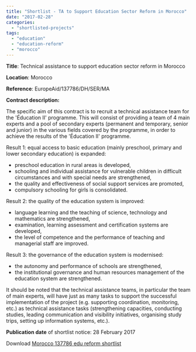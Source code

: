 ```yaml
---
title: "Shortlist - TA to Support Education Sector Reform in Morocco"
date: "2017-02-28"
categories: 
  - "shortlisted-projects"
tags: 
  - "education"
  - "education-reform"
  - "morocco"
---
```


**Title**: Technical assistance to support education sector reform in Morocco

**Location**: Morocco

**Reference**: EuropeAid/137786/DH/SER/MA

**Contract description:**

The specific aim of this contract is to recruit a technical assistance team for the 'Éducation II' programme. This will consist of providing a team of 4 main experts and a pool of secondary experts (permanent and temporary, senior and junior) in the various fields covered by the programme, in order to achieve the results of the 'Éducation II' programme.

Result 1: equal access to basic education (mainly preschool, primary and lower secondary education) is expanded:

- preschool education in rural areas is developed,
- schooling and individual assistance for vulnerable children in difficult circumstances and with special needs are strengthened,
- the quality and effectiveness of social support services are promoted,
- compulsory schooling for girls is consolidated.

Result 2: the quality of the education system is improved:

- language learning and the teaching of science, technology and mathematics are strengthened,
- examination, learning assessment and certification systems are developed,
- the level of competence and the performance of teaching and managerial staff are improved.

Result 3: the governance of the education system is modernised:

- the autonomy and performance of schools are strengthened,
- the institutional governance and human resources management of the education system are strengthened.

It should be noted that the technical assistance teams, in particular the team of main experts, will have just as many tasks to support the successful implementation of the project (e.g. supporting coordination, monitoring, etc.) as technical assistance tasks (strengthening capacities, conducting studies, leading communication and visibility initiatives, organising study trips, setting up information systems, etc.).

**Publication date** of shortlist notice: 28 February 2017

Download [Morocco 137786 edu reform shortlist](http://epm.lv/wp-content/uploads/2017/03/Morocco-137786-shortlist.pdf)
